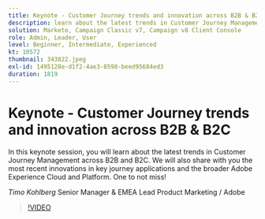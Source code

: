 ```yaml
---
title: Keynote - Customer Journey trends and innovation across B2B & B2C
description: learn about the latest trends in Customer Journey Management across B2B and B2C
solution: Marketo, Campaign Classic v7, Campaign v8 Client Console
role: Admin, Leader, User
level: Beginner, Intermediate, Experienced
kt: 10572
thumbnail: 343822.jpeg
exl-id: 1495128e-d1f2-4ae3-8598-beed95684ed3
duration: 1819
---
```

# Keynote - Customer Journey trends and innovation across B2B & B2C

In this keynote session, you will learn about the latest trends in Customer Journey Management across B2B and B2C. We will also share with you the most recent innovations in key journey applications and the broader Adobe Experience Cloud and Platform. One to not miss!

*Timo Kohlberg* Senior Manager & EMEA Lead Product Marketing / Adobe

>[!VIDEO](https://video.tv.adobe.com/v/343822/?quality=12&learn=on)
